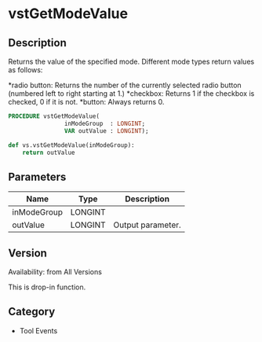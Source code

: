 # vstGetModeValue

## Description
Returns the value of the specified mode.  Different mode types return values as follows:

*radio button:  Returns the number of the currently selected radio button (numbered left to right starting at 1.)
*checkbox: Returns 1 if the checkbox is checked, 0 if it is not.
*button:  Always returns 0.

```pascal
PROCEDURE vstGetModeValue(
				inModeGroup  : LONGINT;
				VAR outValue : LONGINT);
```

```python
def vs.vstGetModeValue(inModeGroup):
    return outValue
```

## Parameters
|Name|Type|Description|
|---|---|---|
|inModeGroup|LONGINT|   |
|outValue|LONGINT|Output parameter.|

## Version
Availability: from All Versions

This is drop-in function.

## Category
* Tool Events

